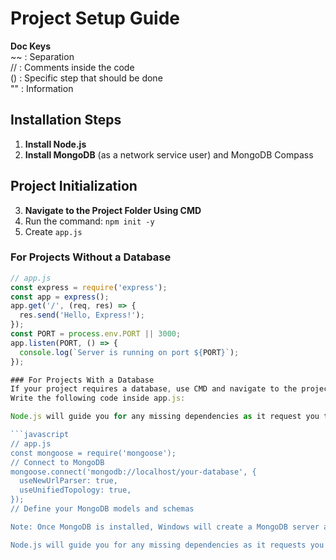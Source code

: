 # Project Setup Guide

**Doc Keys**  
~~ : Separation  
// : Comments inside the code  
() : Specific step that should be done  
"" : Information

## Installation Steps

1. **Install Node.js**
2. **Install MongoDB** (as a network service user) and MongoDB Compass

## Project Initialization

3. **Navigate to the Project Folder Using CMD**
4. Run the command: `npm init -y`
5. Create `app.js`

### For Projects Without a Database

```javascript
// app.js
const express = require('express');
const app = express();
app.get('/', (req, res) => {
  res.send('Hello, Express!');
});
const PORT = process.env.PORT || 3000;
app.listen(PORT, () => {
  console.log(`Server is running on port ${PORT}`);
});

### For Projects With a Database
If your project requires a database, use CMD and navigate to the project folder. Run: npm install mongoose
Write the following code inside app.js:

Node.js will guide you for any missing dependencies as it request you to install them, do so.

```javascript
// app.js
const mongoose = require('mongoose');
// Connect to MongoDB
mongoose.connect('mongodb://localhost/your-database', {
  useNewUrlParser: true,
  useUnifiedTopology: true,
});
// Define your MongoDB models and schemas

Note: Once MongoDB is installed, Windows will create a MongoDB server as a service that will automatically run on Windows startup.

Node.js will guide you for any missing dependencies as it requests you to install them; do so.

